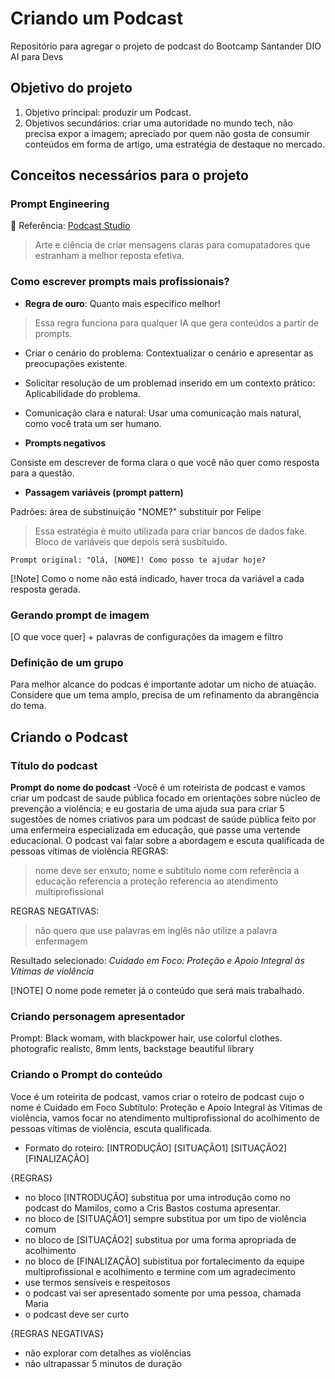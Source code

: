 # Criando um Podcast

Repositório para agregar o projeto de podcast do Bootcamp Santander DIO AI para Devs

## Objetivo do projeto

1. Objetivo principal: produzir um Podcast.
2. Objetivos secundários: criar uma autoridade no mundo tech, não precisa expor a imagem; apreciado por quem não gosta de consumir conteúdos em forma de artigo, uma estratégia de destaque no mercado.

## Conceitos necessários para o projeto

### Prompt Engineering

:closed_book: Referência: [Podcast Studio](https://helpful-jum17b.notion.site/PAS-Podcast-AI-Studio-210489e15d7a4a73b743bb159e45d06f)

 >Arte e ciência de criar mensagens claras para comupatadores que estranham a melhor reposta efetiva.

### Como escrever prompts mais profissionais?

- **Regra de ouro**: Quanto mais específico melhor!

>Essa regra funciona para qualquer IA que gera conteúdos a partir de prompts.

- Criar o cenário do problema: Contextualizar o cenário e apresentar as preocupações existente.

- Solicitar resolução de um problemad inserido em um contexto prático: Aplicabilidade do problema.

- Comunicação clara e natural: Usar uma comunicação mais natural, como você trata um ser humano.

- **Prompts negativos**

Consiste em descrever de forma clara o que você não quer como resposta para a questão.

- **Passagem variáveis (prompt pattern)**

Padrões: área de substinuição "NOME?" substituir por Felipe
>Essa estratégia é muito utilizada para criar bancos de dados fake. Bloco de variáveis que depois será susbituido.

``` Prompt original: "Olá, [NOME]! Como posso te ajudar hoje? ```

[!Note]
Como o nome não está indicado, haver troca da variável a cada resposta gerada.

### Gerando prompt de imagem

[O que voce quer] + palavras de configurações da imagem e filtro

### Definição de um grupo

Para melhor alcance do podcas é importante adotar um nicho de atuação. Considere que um tema amplo, precisa de um refinamento da abrangência do tema.

## Criando o Podcast

### Título do podcast

**Prompt do nome do podcast** -Você é um roteirista de podcast e vamos criar um podcast de saude pública focado em orientações sobre núcleo de prevenção a violência; e eu gostaria de uma ajuda sua para criar 5 sugestões de nomes criativos para um podcast de saúde pública feito por uma enfermeira especializada em educação, que passe uma vertende educacional.
O podcast vai falar sobre a abordagem e escuta qualificada de pessoas vítimas de violência
REGRAS:
>nome deve ser enxuto;
>nome e subtítulo
>nome com referência a educação
>referencia a proteção
>referencia ao atendimento multiprofissional

REGRAS NEGATIVAS:
>não quero que use palavras em inglês
>não utilize a palavra enfermagem

Resultado selecionado: *Cuidado em Foco: Proteção e Apoio Integral às Vítimas de violência*

[!NOTE]
O nome pode remeter já o conteúdo que será mais trabalhado.

### Criando personagem apresentador

Prompt:
Black womam, with blackpower hair, use colorful clothes. photografic realistc, 8mm lents, backstage beautiful library

### Criando o Prompt do conteúdo

Voce é um roteirita de podcast, vamos criar o roteiro de podcast cujo o nome é Cuidado em Foco
Subtítulo: Proteção e Apoio Integral às Vítimas de violência, vamos focar no atendimento multiprofissional do acolhimento de pessoas vítimas de violência, escuta qualificada.

- Formato do roteiro:
[INTRODUÇÃO]
[SITUAÇÃO1]
[SITUAÇÃO2]
[FINALIZAÇÃO]

{REGRAS}

- no bloco [INTRODUÇÃO] substitua por uma introdução como no podcast do Mamilos, como a Cris Bastos costuma apresentar.
- no bloco de [SITUAÇÃO1] sempre substitua por um tipo de violência comum
- no bloco de [SITUAÇÃO2] substitua por uma forma apropriada de acolhimento
- no bloco de [FINALIZAÇÃO] subistitua por fortalecimento da equipe multiprofissional e acolhimento e termine com um agradecimento
- use termos sensíveis e respeitosos
- o podcast vai ser apresentado somente por uma pessoa, chamada Maria
- o podcast deve ser curto

{REGRAS NEGATIVAS}

- não explorar com detalhes as violências
- não ultrapassar 5 minutos de duração

